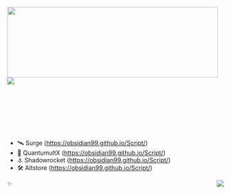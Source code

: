 <p>
  <img align="left" width="490" height="165" src="https://github-readme-stats.vercel.app/api?username=Obsidian99&show_icons=true&theme=radical"/>
  <p>
    <a href="https://t.me/kicktt"><img src="https://img.shields.io/badge/Telegram-%2352A4DB.svg?&style=social&logo=telegram&logoColor=white" /></a>
  </p>
  </br>
  </br>
  </br>
  </br>
</p>
</br>

 - 🛰 Surge (https://obsidian99.github.io/Script/)
 - 🚀 QuantumultX (https://obsidian99.github.io/Script/)
 - ⚓️ Shadowrocket (https://obsidian99.github.io/Script/)
 - 🛠 Altstore (https://obsidian99.github.io/Script/)

✨<img align="right" src="http://profile-counter.glitch.me/obsidian99/count.svg"/>
